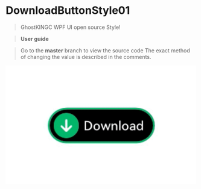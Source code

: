 # DownloadButtonStyle01
> GhostKINGC WPF UI open source Style!

> **User guide**

> Go to the **master** branch to view the source code
> The exact method of changing the value is described in the comments.

  ![](preview.gif)
